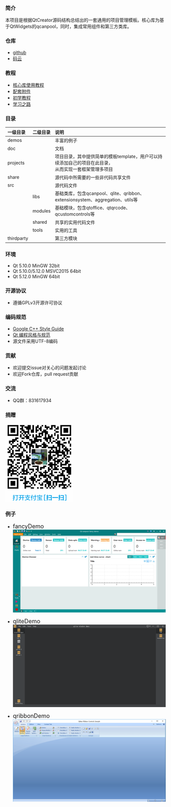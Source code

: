 ### 简介
本项目是根据QtCreator源码结构总结出的一套通用的项目管理模板。核心库为基于QtWidgets的qcanpool，同时，集成常用组件和第三方类库。

### 仓库
- [github](https://github.com/canpool/qtcanpool)
- [码云](https://gitee.com/mamj/qtcanpool)

### 教程
- [核心库使用教程](http://blog.csdn.net/mmjbigma/article/details/79427537)
- [配套附件](https://pan.baidu.com/s/1o3d_IV2KWgcrnftaGVxFKA)
- [初学教程](https://blog.csdn.net/liang19890820/article/details/50277095#qt%E7%8E%AF%E5%A2%83%E4%B8%8E%E5%BC%80%E5%8F%91%E5%B7%A5%E5%85%B7)
- [学习之路](https://www.devbean.net/category/qt-study-road-2/)

### 目录
|一级目录|二级目录|说明|
|:------|:------|:------|
|demos||丰富的例子|
|doc||文档|
|projects||项目目录，其中提供简单的模板template，用户可以持续添加自己的项目在此目录，<br>从而实现一套框架管理多项目
|share||源代码中所需要的一些非代码共享文件
|src||源代码文件
||libs|基础类库，包含qcanpool、qlite、qribbon、extensionsystem、aggregation、utils等
||modules|基础模块，包含qtoffice、qtqrcode、qcustomcontrols等
||shared|共享的实用代码文件
||tools|实用的工具
|thirdparty||第三方模块

### 环境
- Qt 5.10.0 MinGW 32bit
- Qt 5.10.0/5.12.0 MSVC2015 64bit
- Qt 5.12.0 MinGW 64bit

### 开源协议
* 遵循GPLv3开源许可协议

### 编码规范
* [Google C++ Style Guide](http://google.github.io/styleguide/cppguide.html)
* [Qt 编程风格与规范](https://blog.csdn.net/qq_35488967/article/details/70055490)
* 源文件采用UTF-8编码

### 贡献
* 欢迎提交issue对关心的问题发起讨论
* 欢迎Fork仓库，pull request贡献

### 交流
* QQ群：831617934

### 捐赠
![支付宝](./doc/pics/alipay.png)

### 例子
- <font size=4>fancyDemo</font>
![qcanpool](./doc/pics/qcanpool.png)

- <font size=4>qliteDemo</font>
![qlite](./doc/pics/qlite.png)

- <font size=4>qribbonDemo</font>
![qribbon](./doc/pics/qribbon.png)